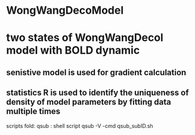 # WongWangDecoModel
# two states of WongWangDecol model with BOLD dynamic 
## senistive model is used for gradient calculation
## statistics R is used to identify the uniqueness of density of model parameters by fitting data multiple times

scripts fold: qsub : shell script 
qsub -V -cmd qsub_subID.sh
